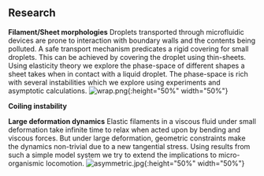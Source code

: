 ## Research

**Filament/Sheet morphologies**
Droplets transported through microfluidic devices are prone to interaction with boundary walls and the contents being polluted. A safe transport mechanism predicates a rigid covering for small droplets. This can be achieved by covering the droplet using thin-sheets. Using elasticity theory we explore the phase-space of different shapes a sheet takes when in contact with a liquid droplet. The phase-space is rich with several instabilities which we explore using experiments and asymptotic calculations.
![wrap.png]({{site.baseurl}}/wrap.png){:height="50%" width="50%"}

**Coiling instability**


**Large deformation dynamics**
Elastic filaments in a viscous fluid under small deformation take infinite time to relax when acted upon by bending and viscous forces. But under large deformation, geometric constraints make the dynamics non-trivial due to a new tangential stress. Using results from such a simple model system we try to extend the implications to micro-organismic locomotion.
![asymmetric.jpg]({{site.baseurl}}/asymmetric.jpg){:height="50%" width="50%"}



